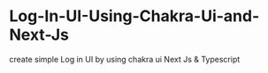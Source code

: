 # Log-In-UI-Using-Chakra-Ui-and-Next-Js
create simple Log in UI by using chakra ui Next Js &amp; Typescript

